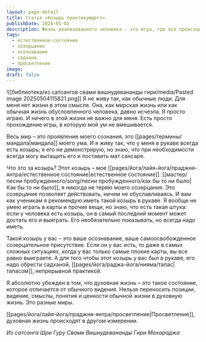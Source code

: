 ```yaml
---
layout: page-detail
title: Статья «Козырь практикующего»
publishDate: 2024-01-02
description: Жизнь реализованного человека - это игра, где все происходящее не имеет значения, а ключ к победе над сансарой - постоянное пребывание в естественном состоянии созерцания. Такой «козырь» достигается через садхану и тапас, и позволяет действовать свободно, не обуславливаясь обстоятельствами. Духовная жизнь - это иное измерение, отличное от обычной мирской реальности.
tags:
  - естественное-состояние
  - созерцание
  - осознавание
  - садхана
  - просветление
image: 
draft: false
---
```

![[библиотека/из сатсангов свами вишнудевананды гири/media/Pasted image 20250504115821.png]]
 Я не живу так, как обычные люди. Для меня нет жизни в этом смысле. Она, как мирская жизнь или как обычная жизнь обусловленного человека, давно исчезла. Я просто играю. И ничего в этой жизни не важно для меня. Есть просто прохождение игры, в которую мой ум не вмешивается.

 Весь мир – это проявление моего сознания, это [[pages/термины/мандала|мандала]] моего ума. И я живу так, что у меня в рукаве всегда есть козырь; я его не демонстрирую, но знаю, что при необходимости всегда могу вытащить его и поставить мат сансаре.

 Что это за козырь? Этот козырь – мое [[pages/йога/лайя-йога/праджня-янтра/естественное состояние|естественное состояние]]. [[мастер/песни пробужденного/song/песни пробужденного/как бы то ни было|Как бы то ни было]], я никогда не теряю моего созерцания. Это созерцание позволяет действовать, ничем не обуславливаясь. И вам как ученикам я рекомендую иметь такой козырь в рукаве. Я вообще не умею играть в карты и прочие вещи, но знаю, что есть такая штука: если у человека есть козырь, он в самый последний момент может достать его и выиграть. Его необязательно показывать, но всегда надо иметь.

 Такой козырь у вас – это ваше осознавание, ваше самоосвобожденное созерцательное присутствие. Если он у вас есть, то даже в самых сложных ситуациях, когда у вас только самые плохие карты, вы все равно выиграете. А для того чтобы этот козырь у вас был в рукаве, его надо обрести садханой, [[pages/йога/раджа-йога/нияма/тапас|тапасом]], непрерывной практикой.

 Я абсолютно убежден в том, что духовная жизнь – это такое состояние, которое отличается от обычного видения. Нельзя переносить позиции, видение, смыслы, понятия и ценности обычной жизни в духовную жизнь. Это разные миры.

 [[pages/йога/лайя-йога/праджня-янтра/просветление|Просветление]], духовная жизнь происходят в другом измерении.

*Из сатсанга Шри Гуру Свами Вишнудевананды Гири Махараджа*